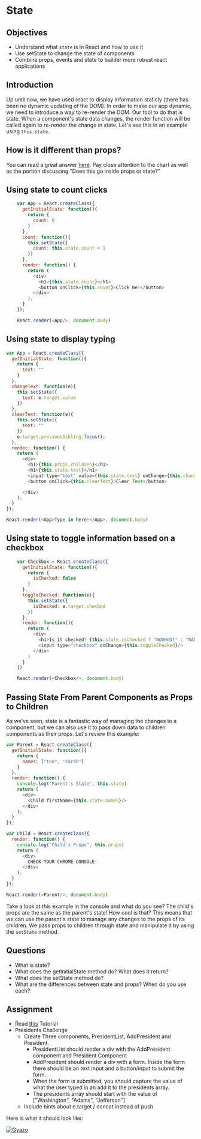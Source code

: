 # State

## Objectives

* Understand what `state` is in React and how to use it
* Use setState to change the state of components
* Combine props, events and state to builder more robust react applications

## Introduction

Up until now, we have used react to display information staticly (there has been no dynamic updating of the DOM). In order to make our app dynamic, we need to introduce a way to re-render the DOM. Our tool to do that is state. When a component's state data changes, the render function will be called again to re-render the change in state. Let's see this in an example using `this.state`.

## How is it different than props?

You can read a great answer [here](https://github.com/uberVU/react-guide/blob/master/props-vs-state.md). Pay close attention to the chart as well as the portion discussing "Does this go inside props or state?"

## Using state to count clicks

```js
    var App = React.createClass({
      getInitialState: function(){
        return {
          count: 0
        }
      },
      count: function(){
        this.setState({
          count: this.state.count + 1
        })
      },
      render: function() {
        return (
          <div>
            <h1>{this.state.count}</h1>
            <button onClick={this.count}>Click me!</button>
          </div>
        );
      }
    });

    React.render(<App/>, document.body)
```

## Using state to display typing

```js
var App = React.createClass({
  getInitialState: function(){
    return {
      text: ""
    }
  },
  changeText: function(e){
    this.setState({
      text: e.target.value
    })
  },
  clearText: function(e){
    this.setState({
      text: ""
    })
    e.target.previousSibling.focus();
  },
  render: function() {
    return (
      <div>
        <h1>{this.props.children}</h1>
        <h1>{this.state.text}</h1>
        <input type="text" value={this.state.text} onChange={this.changeText} autoFocus/>
        <button onClick={this.clearText}>Clear Text</button>

      </div>
    );
  }
});

React.render(<App>Type in here!</App>, document.body)
```

## Using state to toggle information based on a checkbox 

```js
    var Checkbox = React.createClass({
      getInitialState: function(){
        return {
          isChecked: false
        }
      },
      toggleChecked: function(e){
        this.setState({
          isChecked: e.target.checked
        })
      },
      render: function(){
        return (
          <div>
            <h1>Is it checked? {this.state.isChecked ? "WOOHOO!" : "NAHHH"}</h1>
            <input type="checkbox" onChange={this.toggleChecked}/>
          </div>
        )
      }
    })

    React.render(<Checkbox/>, document.body)
```

## Passing State From Parent Components as Props to Children

As we've seen, state is a fantastic way of managing the changes to a component, but we can also use it to pass down data to children components as their props. Let's review this example:

```js
var Parent = React.createClass({
  getInitialState: function(){
    return {
      names: ["tom", "sarah"]
    }
  },
  render: function() {
    console.log("Parent's State", this.state)
    return (
      <div>
        <Child firstName={this.state.names}/>
      </div>
    );
  }
});

var Child = React.createClass({
  render: function() {
    console.log("Child's Props", this.props)
    return (
      <div>
        CHECK YOUR CHROME CONSOLE!
      </div>
    );
  }
});

React.render(<Parent/>, document.body)
```

Take a look at this example in the console and what do you see? The child's props are the same as the parent's state! How cool is that? This means that we can use the parent's state to manage any changes to the props of its children. We pass props to children through state and manipulate it by using the `setState` method.

## Questions

* What is state?
* What does the getInitialState method do? What does it return?
* What does the setState method do?
* What are the differences between state and props? When do you use each?

## Assignment

* Read [this](https://medium.com/react-tutorials/react-state-14a6d4f736f5) Tutorial
* Presidents Challenge
  - Create Three components, PresidentList, AddPresident and President. 
    + PresidentList should render a div with the AddPresident component and President Component 
    + AddPresident should render a div with a form. Inside the form there should be an text input and a button/input to submit the form. 
    + When the form is submitted, you should capture the value of what the user typed in an add it to the presidents array.
    + The presidents array should start with the value of ["Washington", "Adams", "Jefferson"]
  - Include hints about e.target / concat instead of push 

Here is what it should look like: 

[![Gyazo](https://i.gyazo.com/09ea982695533095e274db62a363db0c.gif)](https://gyazo.com/09ea982695533095e274db62a363db0c)
